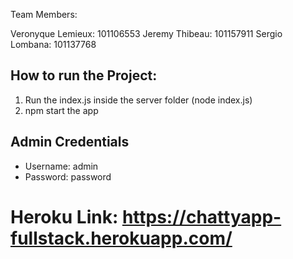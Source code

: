 Team Members:

Veronyque Lemieux: 101106553
Jeremy Thibeau: 101157911
Sergio Lombana: 101137768

## How to run the Project:

1. Run the index.js inside the server folder (node index.js)
2. npm start the app

## Admin Credentials

 - Username: admin
 - Password: password

 # Heroku Link: https://chattyapp-fullstack.herokuapp.com/

